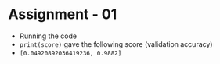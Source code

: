 # Assignment - 01
-  Running the code
- `print(score)` gave the following score (validation accuracy)
- `[0.04920892036419236, 0.9882]`

